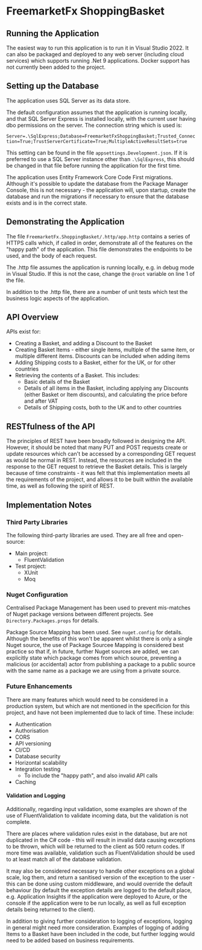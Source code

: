 # FreemarketFx ShoppingBasket

## Running the Application

The easiest way to run this application is to run it
in Visual Studio 2022. It can also be packaged and
deployed to any web server (including cloud services)
which supports running .Net 9 applications. Docker
support has not currently been added to the project.

## Setting up the Database

The application uses SQL Server as its data store.

The default configuration assumes that the application
is running locally, and that SQL Server Express is
installed locally, with the current user having dbo
permissions on the server. The connection string which
is used is:

`Server=.\SqlExpress;Database=FreemarketFxShoppingBasket;Trusted_Connection=True;TrustServerCertificate=True;MultipleActiveResultSets=true`

This setting can be found in the file
`appsettings.Development.json`. If it is preferred to
use a SQL Server instance other than `.\SqlExpress`,
this should be changed in that file before running the
application for the first time.

The application uses Entity Framework Core Code First
migrations. Although it's possible to update the database
from the Package Manager Console, this is not necessary -
the application will, upon startup, create the database
and run the migrations if necessary to ensure that the
database exists and is in the correct state.

## Demonstrating the Application

The file `FreemarketFx.ShoppingBasket/.http/app.http`
contains a series of HTTPS calls which, if called in order,
demonstrate all of the features on the "happy path" of the 
application. This file demonstrates the endpoints to be used,
and the body of each request.

The .http file assumes the application is running locally, e.g.
in debug mode in Visual Studio. If this is not the case, change
the `@root` variable on line 1 of the file.

In addition to the .http file, there are a number of unit
tests which test the business logic aspects of the application.

## API Overview

APIs exist for:

- Creating a Basket, and adding a Discount to the Basket
- Creating Basket Items - either single items, multiple of the
same item, or multiple different items. Discounts can be included
when adding items
- Adding Shipping costs to a Basket, either for the UK, or for
other countries
- Retrieving the contents of a Basket. This includes:
    - Basic details of the Basket
    - Details of all items in the Basket, including applying
      any Discounts (either Basket or Item discounts), and
      calculating the price before and after VAT
    - Details of Shipping costs, both to the UK and to other
      countries

## RESTfulness of the API

The principles of REST have been broadly followed in designing
the API. However, it should be noted that many PUT and POST
requests create or update resources which can't be accessed by
a corresponding GET request as would be normal in REST. Instead,
the resources are included in the response to the GET request to
retrieve the Basket details. This is largely because of time
constraints - it was felt that this implementation meets all the
requirements of the project, and allows it to be built within the
available time, as well as following the spirit of REST.

## Implementation Notes

### Third Party Libraries

The following third-party libraries are used. They are all free
and open-source:

- Main project:
    - FluentValidation
- Test project:
    - XUnit
    - Moq

### Nuget Configuration

Centralised Package Management has been used to prevent mis-matches
of Nuget package versions between different projects. See
`Directory.Packages.props` for details.

Package Source Mapping has been used. See `nuget.config` for details.
Although the benefits of this won't be apparent whilst there is only
a single Nuget source, the use of Package Sourcee Mapping is considered
best practice so that if, in future, further Nuget sources are added,
we can explicitly state which package comes from which source, preventing
a malicious (or accidental) actor from publishing a package to a public
source with the same name as a package we are using from a private source.

### Future Enhancements

There are many features which would need to be considered in a
production system, but which are not mentioned in the specificion
for this project, and have not been implemented due to lack of time.
These include:

- Authentication
- Authorisation
- CORS
- API versioning
- CI/CD
- Database security
- Horizontal scalability
- Integration testing
    - To include the "happy path", and also invalid API calls
- Caching

#### Validation and Logging

Additionally, regarding input validation, some examples are shown of
the use of FluentValidation to validate incoming data, but the
validation is not complete.

There are places where validation rules exist in the database, but are
not duplicated in the C# code - this will result in invalid data
causing exceptions to be thrown, which will be returned to the client
as 500 return codes. If more time was available, validation such as
FluentValidation should be used to at least match all of the database
validation.

It may also be considered necessary to handle other exceptions on a
global scale, log them, and return a sanitised version of the exception
to the user - this can be done using custom middleware, and would
override the default behaviour (by default the exception details
are logged to the default place, e.g. Application Insights if the
application were deployed to Azure, or the console if the application
were to be run locally, as well as full exception details being returned
to the client).

In addition to giving further consideration to logging of exceptions, logging
in general might need more consideration. Examples of logging of adding
Items to a Basket have been included in the code, but further logging
would need to be added based on business requirements.